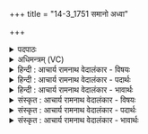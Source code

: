 +++
title = "14-3_1751 समानो अध्वा"

+++
<details><summary>पदपाठः</summary>

स꣣मानः꣢। स꣣म्। आनः꣢। अ꣡ध्वा꣢꣯। स्व꣡स्रोः꣢꣯। अ꣣नन्तः꣣। अ꣣न्। अन्तः꣢। तम्। अ꣣न्या꣡न्या꣢। अ꣣न्या꣢। अ꣣न्या꣢। चरतः। देव꣡शि꣢ष्टे। दे꣣व꣢। शि꣣ष्टेइ꣡ति꣢। न। मे꣣थेतेइ꣡ति꣢। न। त꣣स्थतुः। सुमे꣡के꣢। सु꣣। मे꣣के꣢꣯इ꣡ति꣢। न꣡क्ता꣢꣯। उ꣣षा꣡सा꣢। स꣡म꣢꣯नसा। स। म꣣नसा। वि꣡रू꣢꣯पे। वि। रू꣣पेइ꣡ति꣢। १७५१।
</details>

<details><summary>अधिमन्त्रम् (VC)</summary>

- उषाः
- कुत्स आङ्गिरसः
- त्रिष्टुप्
- धैवतः
</details>

<details><summary>हिन्दी : आचार्य रामनाथ वेदालंकार - विषयः</summary>

आगे फिर उसी विषय का वर्णन है।
</details>

<details><summary>हिन्दी : आचार्य रामनाथ वेदालंकार - पदार्थः</summary>

पदार्थान्वय -  (स्वस्रोः) रात्रि और उषा-रूप इन दोनों बहिनों का (समानः) एक ही (अनन्तः) अनन्त (अध्वा) मार्ग है। (तम्) उस आकाशरूप मार्ग पर (देवशिष्टे) जगदीश्वर के अनुशासन में रहती हुई (अन्यान्या) एक-दूसरी की गलबहियाँ लेकर (चरतः) विचर रही हैं। ये (सुमेके) भली-भाँति नियमों में बँधी हुई, (विरूपे) काले-गोरे विभिन्न रूपोंवाली और (समनसा) समान मन वालियों जैसी (नक्तोषासा) रात्रि और उषा (न मेथेते) एक-दूसरी की हिंसा नहीं करतीं, (न तस्थतुः) न कार्य से विरत होती हैं, प्रत्युत सृष्टि से लेकर विश्राम-प्रदान और प्रकाश-प्रदान-रूप अपने-अपने कार्य में संलग्न हैं ॥३॥ यहाँ रात्रि और उषा में बहिनों का आरोप होने से रूपक अलङ्कार है ॥ ‘समनसा’ में लुप्तोपमा है ॥३॥
</details>

<details><summary>हिन्दी : आचार्य रामनाथ वेदालंकार - भावार्थः</summary>

भावार्थ -  रात्री और उषा के समान अपरा और परा विद्या को भी मनुष्य यदि सामञ्जस्यपूर्वक ग्रहण करें तो निश्चय ही अभ्युदय और निःश्रेयस की सिद्धि हो सकती है ॥३॥
</details>

<details><summary>संस्कृत : आचार्य रामनाथ वेदालंकार - विषयः</summary>

अथ पुनरपि तमेव विषयमाह।
</details>

<details><summary>संस्कृत : आचार्य रामनाथ वेदालंकार - पदार्थः</summary>

पदार्थान्वय -  (स्वस्रोः) भगिन्योः अनयोः नक्तोषसोः (समानः) एक एव (अनन्तः) असीमः (अध्वा) मार्गः वर्तते। (तम्) आकाशरूपम् अध्वानम् (देवशिष्टे) जगदीश्वरेण अनुशिष्टे शिक्षिते (अन्यान्या) परस्परं सम्बद्धे (चरतः) विचरतः। इमे (सुमेके२) सुष्ठु नियमेषु प्रक्षिप्ते। [मेकः, डुमिञ् प्रक्षेपणे धातोर्बाहुलकादौणादिकः कन् प्रत्ययः। शोभनो मेकः नियमेषु प्रक्षेपणं ययोस्ते।] (विरूपे) कृष्णगौररूपविभिन्नवर्णे, (समनसा) समानमनस्के इव (नक्तोषसा) रात्र्युषसौ (न मेथेते) न परस्परं हिंस्तः। [मेथृ मेधाहिंसनयोः भ्वादिः] (न तस्थतुः) न कार्याद् विरमतः, प्रत्युत आसृष्टेः विश्रामप्रदानप्रकाशप्रदानरूपस्वस्व- कार्यसंलग्ने स्तः ॥३॥३ अत्र नक्तोषसोः स्वसृत्वारोपाद् रूपकालङ्कारः। ‘समनसा’ इति लुप्तोपमम् ॥३॥
</details>

<details><summary>संस्कृत : आचार्य रामनाथ वेदालंकार - भावार्थः</summary>

भावार्थ -  नक्तोषर्वदपरापराविद्ये अपि मनुष्यैः सामञ्जस्येन गृह्येतां चेत्तर्हि निश्चयेनाभ्युदयनिःश्रेयससिद्धिर्भवितुं शक्नोति ॥३॥
</details>